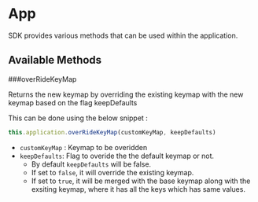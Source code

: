 # App

SDK provides various methods that can be used within the application.


## Available Methods

###overRideKeyMap

Returns the new keymap by overriding the existing keymap with the new keymap based on the flag keepDefaults

This can be done using the below snippet :

```js
this.application.overRideKeyMap(customKeyMap, keepDefaults)
```

- `customKeyMap` : Keymap to be overidden
- `keepDefaults`: Flag to overide the the default keymap or not.
    - By default `keepDefaults` will be false.
    - If set to `false`, it will override the existing keymap.
    - If set to `true`, it will be merged with the base keymap along with the exsiting keymap, where it has all the keys which has same values.
